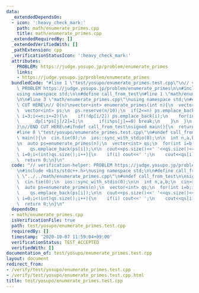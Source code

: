 ```yaml
---
data:
  _extendedDependsOn:
  - icon: ':heavy_check_mark:'
    path: math/enumerate_primes.cpp
    title: math/enumerate_primes.cpp
  _extendedRequiredBy: []
  _extendedVerifiedWith: []
  _pathExtension: cpp
  _verificationStatusIcon: ':heavy_check_mark:'
  attributes:
    PROBLEM: https://judge.yosupo.jp/problem/enumerate_primes
    links:
    - https://judge.yosupo.jp/problem/enumerate_primes
  bundledCode: "#line 1 \"test/yosupo/enumerate_primes.test.cpp\"\n// verification-helper:\
    \ PROBLEM https://judge.yosupo.jp/problem/enumerate_primes\n\n#include <bits/stdc++.h>\n\
    using namespace std;\n\n#define call_from_test\n#line 1 \"math/enumerate_primes.cpp\"\
    \n\n#line 3 \"math/enumerate_primes.cpp\"\nusing namespace std;\n#endif\n//BEGIN\
    \ CUT HERE\n// O(n)\nvector<int> enumerate_primes(int n){\n  vector<bool> dp((n+1)/2,false);\n\
    \  vector<int> ps;\n  ps.reserve(n/10);\n  if(2<=n) ps.emplace_back(2);\n  for(int\
    \ i=3;i<=n;i+=2){\n    if(!dp[i/2]) ps.emplace_back(i);\n    for(int j=1;i*ps[j]<=n;j++){\n\
    \      dp[i*ps[j]/2]=1;\n      if(i%ps[j]==0) break;\n    }\n  }\n  return ps;\n\
    }\n//END CUT HERE\n#ifndef call_from_test\nsigned main(){\n  return 0;\n}\n#endif\n\
    #line 8 \"test/yosupo/enumerate_primes.test.cpp\"\n#undef call_from_test\n\nsigned\
    \ main(){\n  cin.tie(0);\n  ios::sync_with_stdio(0);\n\n  int n,a,b;\n  cin>>n>>a>>b;\n\
    \n  auto ps=enumerate_primes(n);\n  vector<int> qs;\n  for(int i=b;i<(int)ps.size();i+=a)\n\
    \    qs.emplace_back(ps[i]);\n\n  cout<<ps.size()<<' '<<qs.size()<<endl;\n  for(int\
    \ i=0;i<(int)qs.size();i++){\n    if(i) cout<<' ';\n    cout<<qs[i];\n  }\n  cout<<endl;\n\
    \  return 0;\n}\n"
  code: "// verification-helper: PROBLEM https://judge.yosupo.jp/problem/enumerate_primes\n\
    \n#include <bits/stdc++.h>\nusing namespace std;\n\n#define call_from_test\n#include\
    \ \"../../math/enumerate_primes.cpp\"\n#undef call_from_test\n\nsigned main(){\n\
    \  cin.tie(0);\n  ios::sync_with_stdio(0);\n\n  int n,a,b;\n  cin>>n>>a>>b;\n\n\
    \  auto ps=enumerate_primes(n);\n  vector<int> qs;\n  for(int i=b;i<(int)ps.size();i+=a)\n\
    \    qs.emplace_back(ps[i]);\n\n  cout<<ps.size()<<' '<<qs.size()<<endl;\n  for(int\
    \ i=0;i<(int)qs.size();i++){\n    if(i) cout<<' ';\n    cout<<qs[i];\n  }\n  cout<<endl;\n\
    \  return 0;\n}\n"
  dependsOn:
  - math/enumerate_primes.cpp
  isVerificationFile: true
  path: test/yosupo/enumerate_primes.test.cpp
  requiredBy: []
  timestamp: '2020-10-07 11:59:04+09:00'
  verificationStatus: TEST_ACCEPTED
  verifiedWith: []
documentation_of: test/yosupo/enumerate_primes.test.cpp
layout: document
redirect_from:
- /verify/test/yosupo/enumerate_primes.test.cpp
- /verify/test/yosupo/enumerate_primes.test.cpp.html
title: test/yosupo/enumerate_primes.test.cpp
---
```

